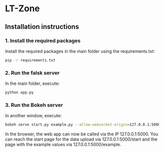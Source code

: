 # LT-Zone

## Installation instructions

### 1. Install the required packages
Install the required packages in the main folder using the requirements.txt:
```bash
pip -r requirements.txt
```

### 2. Run the falsk server
In the main folder, execute:

```bash
python app.py
```

### 3. Run the Bokeh server
In another window, execute:

```bash
bokeh serve start.py example.py --allow-websocket-origin=127.0.0.1:5000
```

In the browser, the web app can now be called via the IP 127.0.0.1:5000. You can reach the start page for the data upload via 127.0.0.1:5000/start and the page with the example values via 127.0.0.1:5000/example.
